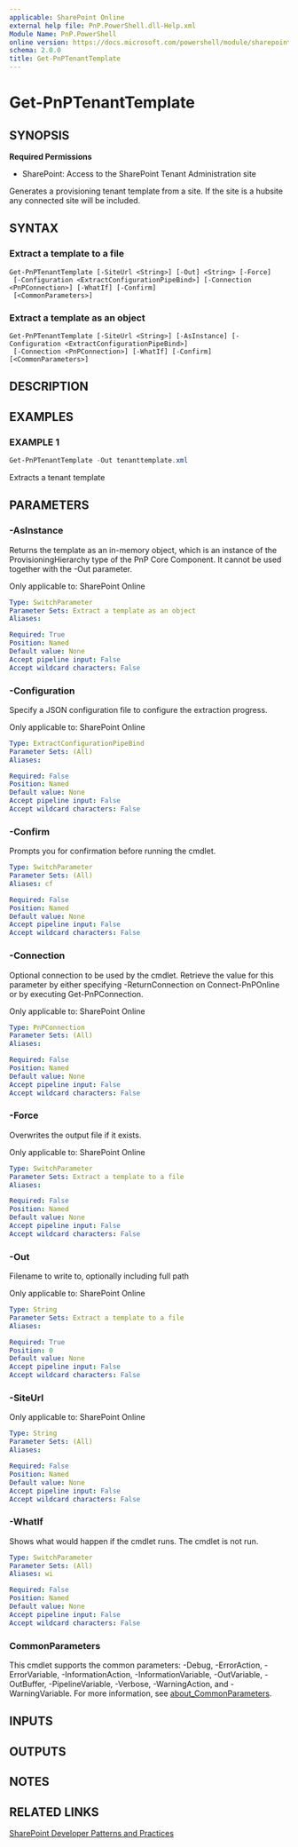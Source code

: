 ```yaml
---
applicable: SharePoint Online
external help file: PnP.PowerShell.dll-Help.xml
Module Name: PnP.PowerShell
online version: https://docs.microsoft.com/powershell/module/sharepoint-pnp/get-pnptenanttemplate
schema: 2.0.0
title: Get-PnPTenantTemplate
---
```


# Get-PnPTenantTemplate

## SYNOPSIS

**Required Permissions**

* SharePoint: Access to the SharePoint Tenant Administration site

Generates a provisioning tenant template from a site. If the site is a hubsite any connected site will be included.

## SYNTAX

### Extract a template to a file
```
Get-PnPTenantTemplate [-SiteUrl <String>] [-Out] <String> [-Force]
 [-Configuration <ExtractConfigurationPipeBind>] [-Connection <PnPConnection>] [-WhatIf] [-Confirm]
 [<CommonParameters>]
```

### Extract a template as an object
```
Get-PnPTenantTemplate [-SiteUrl <String>] [-AsInstance] [-Configuration <ExtractConfigurationPipeBind>]
 [-Connection <PnPConnection>] [-WhatIf] [-Confirm] [<CommonParameters>]
```

## DESCRIPTION

## EXAMPLES

### EXAMPLE 1
```powershell
Get-PnPTenantTemplate -Out tenanttemplate.xml
```

Extracts a tenant template

## PARAMETERS

### -AsInstance
Returns the template as an in-memory object, which is an instance of the ProvisioningHierarchy type of the PnP Core Component. It cannot be used together with the -Out parameter.

Only applicable to: SharePoint Online

```yaml
Type: SwitchParameter
Parameter Sets: Extract a template as an object
Aliases:

Required: True
Position: Named
Default value: None
Accept pipeline input: False
Accept wildcard characters: False
```

### -Configuration
Specify a JSON configuration file to configure the extraction progress.

Only applicable to: SharePoint Online

```yaml
Type: ExtractConfigurationPipeBind
Parameter Sets: (All)
Aliases:

Required: False
Position: Named
Default value: None
Accept pipeline input: False
Accept wildcard characters: False
```

### -Confirm
Prompts you for confirmation before running the cmdlet.

```yaml
Type: SwitchParameter
Parameter Sets: (All)
Aliases: cf

Required: False
Position: Named
Default value: None
Accept pipeline input: False
Accept wildcard characters: False
```

### -Connection
Optional connection to be used by the cmdlet. Retrieve the value for this parameter by either specifying -ReturnConnection on Connect-PnPOnline or by executing Get-PnPConnection.

Only applicable to: SharePoint Online

```yaml
Type: PnPConnection
Parameter Sets: (All)
Aliases:

Required: False
Position: Named
Default value: None
Accept pipeline input: False
Accept wildcard characters: False
```

### -Force
Overwrites the output file if it exists.

Only applicable to: SharePoint Online

```yaml
Type: SwitchParameter
Parameter Sets: Extract a template to a file
Aliases:

Required: False
Position: Named
Default value: None
Accept pipeline input: False
Accept wildcard characters: False
```

### -Out
Filename to write to, optionally including full path

Only applicable to: SharePoint Online

```yaml
Type: String
Parameter Sets: Extract a template to a file
Aliases:

Required: True
Position: 0
Default value: None
Accept pipeline input: False
Accept wildcard characters: False
```

### -SiteUrl

Only applicable to: SharePoint Online

```yaml
Type: String
Parameter Sets: (All)
Aliases:

Required: False
Position: Named
Default value: None
Accept pipeline input: False
Accept wildcard characters: False
```

### -WhatIf
Shows what would happen if the cmdlet runs. The cmdlet is not run.

```yaml
Type: SwitchParameter
Parameter Sets: (All)
Aliases: wi

Required: False
Position: Named
Default value: None
Accept pipeline input: False
Accept wildcard characters: False
```

### CommonParameters
This cmdlet supports the common parameters: -Debug, -ErrorAction, -ErrorVariable, -InformationAction, -InformationVariable, -OutVariable, -OutBuffer, -PipelineVariable, -Verbose, -WarningAction, and -WarningVariable. For more information, see [about_CommonParameters](http://go.microsoft.com/fwlink/?LinkID=113216).

## INPUTS

## OUTPUTS

## NOTES

## RELATED LINKS

[SharePoint Developer Patterns and Practices](https://aka.ms/sppnp)